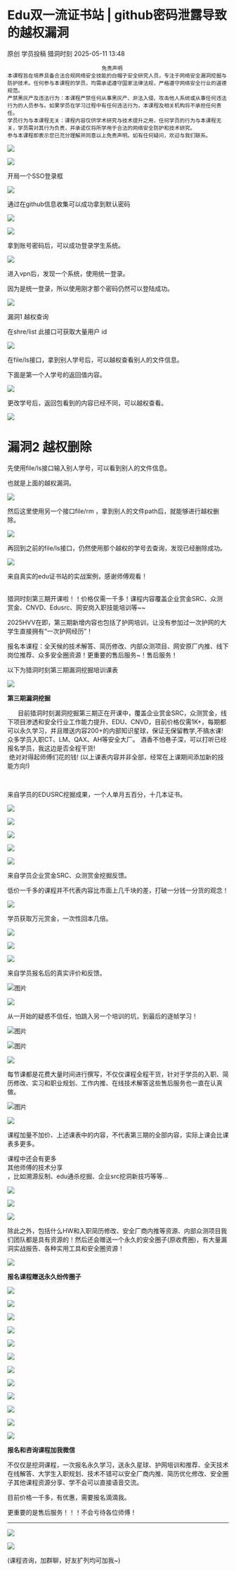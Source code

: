#  Edu双一流证书站 | github密码泄露导致的越权漏洞   
原创 学员投稿  猎洞时刻   2025-05-11 13:48  
  
```
                              免责声明
本课程旨在培养具备合法合规网络安全技能的白帽子安全研究人员，专注于网络安全漏洞挖掘与防护技术。任何参与本课程的学员，均需承诺遵守国家法律法规，严格遵守网络安全行业的道德规范。
严禁黑灰产及违法行为：本课程严禁任何从事黑灰产、非法入侵、攻击他人系统或从事任何违法行为的人员参与。如果学员在学习过程中有任何违法行为，本课程及相关机构将不承担任何责任。
学员行为与本课程无关：课程内容仅供学术研究与技术提升之用，任何学员的行为与本课程无关，学员需对其行为负责，并承诺仅将所学用于合法的网络安全防护和技术研究。
参与本课程即表示您已充分理解并同意以上免责声明。如有任何疑问，欢迎与我们联系。
```  
  
  
![](https://mmbiz.qpic.cn/mmbiz_png/d6JIQYCSTH9evFcNH31Pjh0f83GEqsibSQsGS8uUrBPLU6VJbjw8CTibOgsYYOhqqKpaQHb9BicrJcCOYhZG0tYOg/640?wx_fmt=png&from=appmsg&wxfrom=5&wx_lazy=1&wx_co=1 "")  
  
  
  
![](https://mmbiz.qpic.cn/mmbiz_png/d6JIQYCSTH9kao7UHfF2hzJ24hTyQ1cNQyT1w5nApuzicDrQBM0zNqAGx0YPZ1t27bibL8XyMhzcpvuI8gYYYqaQ/640?wx_fmt=png&from=appmsg "")  
  
  
开局一个SSO登录框  
  
![](https://mmbiz.qpic.cn/mmbiz_png/d6JIQYCSTH9kao7UHfF2hzJ24hTyQ1cNcmlQjuiaA0t7lhBqlOiaYic44W1M7HAnI0hutHicAneP5hwjp2mcr0OD1w/640?wx_fmt=png&from=appmsg "")  
  
通过在github信息收集可以成功拿到默认密码  
  
![](https://mmbiz.qpic.cn/mmbiz_png/d6JIQYCSTH9kao7UHfF2hzJ24hTyQ1cNINwOQOTC3JbFkzdvADhQXYoQDFwyeIJzvTE9OVaicCZfDxLMeiavbZ1w/640?wx_fmt=png&from=appmsg "")  
  
  
![](https://mmbiz.qpic.cn/mmbiz_png/d6JIQYCSTH9kao7UHfF2hzJ24hTyQ1cN7k5L9j4ByOHnCzZ5cOTVSPYUQJemsu6okML2J6vfTdic7ZMYZKOz6FQ/640?wx_fmt=png&from=appmsg "")  
  
  
拿到账号密码后，可以成功登录学生系统。  
  
![](https://mmbiz.qpic.cn/mmbiz_png/d6JIQYCSTH9kao7UHfF2hzJ24hTyQ1cNcHUBSXqAniccJ0fLlZhPUGKZE3ynLI6tRu0G6z1BicMicnkAa7pSjuX0Q/640?wx_fmt=png&from=appmsg "")  
  
  
  
进入vpn后，发现一个系统，使用统一登录。  
  
因为是统一登录，所以使用刚才那个密码仍然可以登陆成功。  
  
  
![](https://mmbiz.qpic.cn/mmbiz_png/d6JIQYCSTH9kao7UHfF2hzJ24hTyQ1cNDyEiaOOyceMn6Ooqbxb4pEroQQm4nm3aKFs8uYicjz5H4iaptOgRSQ1Bg/640?wx_fmt=png&from=appmsg "")  
  
漏洞1 越权查询  
  
在shre/list 此接口可获取大量用户 id  
  
![](https://mmbiz.qpic.cn/mmbiz_png/d6JIQYCSTH9kao7UHfF2hzJ24hTyQ1cNHJiajArLlcEqcH9AXibtqoLmAVibOXRz77Msicl1c8Q9ibk8azEQjNjDVHQ/640?wx_fmt=png&from=appmsg "")  
  
在file/ls接口，拿到别人学号后，可以越权查看别人的文件信息。  
  
下面是第一个人学号的返回值内容。  
  
![](https://mmbiz.qpic.cn/mmbiz_png/d6JIQYCSTH9kao7UHfF2hzJ24hTyQ1cNXdHCE3Vtvic5ZV8rbicibVAicr1NFG1Bp6RicMXMqvxGm50GTxFvwqMe9NA/640?wx_fmt=png&from=appmsg "")  
  
更改学号后，返回包看到的内容已经不同，可以越权查看。  
  
![](https://mmbiz.qpic.cn/mmbiz_png/d6JIQYCSTH9kao7UHfF2hzJ24hTyQ1cNAH6rltg4ic7B8yFF4IlmKtgrAQshhYmyVs3AmCGfFicPCymxicQMVGRSw/640?wx_fmt=png&from=appmsg "")  
#   
#   
# 漏洞2 越权删除  
  
先使用file/ls接口输入别人学号，可以看到别人的文件信息。  
  
也就是上面的越权漏洞。  
  
![](https://mmbiz.qpic.cn/mmbiz_png/d6JIQYCSTH9kao7UHfF2hzJ24hTyQ1cNLzHI54qstrluRLhPMY6fgeoRSWge4zK94oIokHibqj41LSRBCcJ5RrQ/640?wx_fmt=png&from=appmsg "")  
  
  
然后这里使用另一个接口file/rm ，拿到别人的文件path后，就能够进行越权删除。  
  
  
![](https://mmbiz.qpic.cn/mmbiz_png/d6JIQYCSTH9kao7UHfF2hzJ24hTyQ1cNSbTXy0uFxzp9wSGHCIPa3xSObSdEEib2udwOpZjn0TH2yAvykZtJibLg/640?wx_fmt=png&from=appmsg "")  
  
  
再回到之前的file/ls接口，仍然使用那个越权的学号去查询，发现已经删除成功。  
  
  
![](https://mmbiz.qpic.cn/mmbiz_png/d6JIQYCSTH9kao7UHfF2hzJ24hTyQ1cNbt9p3VUia7HFJNK4ia3l7s4ErklNduLyYxIrS45qX59a9ESqXb3jUIMQ/640?wx_fmt=png&from=appmsg "")  
  
来自真实的edu证书站的实战案例，感谢师傅观看！  
  
  
     
猎洞时刻第三期开课啦！！价格仅需一千多！课程内容覆盖企业赏金SRC、众测赏金、CNVD、Edusrc、网安岗入职技能培训等~~  
  
2025HVV在即，第三期新增内容也包括了护网培训，让没有参加过一次护网的大学生直接拥有“一次护网经历”！  
  
报名本课程：全天候的技术解答、简历修改、内部众测项目、网安原厂内推、线下岗位推荐、众多安全圈资源！更重要的售后服务~！售后服务！  
  
  
以下为猎洞时刻第三期漏洞挖掘培训课表  
  
  
![](https://mmbiz.qpic.cn/mmbiz_png/d6JIQYCSTHicsfiaZKESbNhgIqu5tfwALYnKghloAvKFVA1XCTZb7icsSd5MfMibwAqEQYHyLrd9IYI9U9rRcuNhOA/640?wx_fmt=png&from=appmsg "")  
  
  
**第三期漏洞挖掘**  
  
  
  
      目前猎洞时刻漏洞挖掘第三期正在开课中，覆盖企业赏金SRC，众测赏金，线下项目渗透和安全行业工作能力提升、EDU、CNVD，目前价格仅需1K+，每期都可以永久学习，并且赠送内容200+的内部知识星球，保证无保留教学,不搞水课!   
众多学员入职CT、LM、QAX、AH等安全大厂。 酒香不怕巷子深，可以打听已经报名学员，我这边是否全程干货!  
 绝对对得起师傅们花的钱! (以上课表内容并非全部，经常在上课期间添加新的技能方向!)  
  
   
  
来自学员的EDUSRC挖掘成果，一个人单月五百分，十几本证书。  
  
![](https://mmbiz.qpic.cn/mmbiz_png/d6JIQYCSTHicsfiaZKESbNhgIqu5tfwALYPgLWriacNzyAksQdXYKsQD7jtMjSF7Y25IBicTG27RfiatM8ic3mbB8WbQ/640?wx_fmt=png&from=appmsg "")  
  
![](https://mmbiz.qpic.cn/mmbiz_png/d6JIQYCSTHicsfiaZKESbNhgIqu5tfwALY74flREur5Db0xDhQQNkhPwOQa5m0TMlSYYw6A9df8DaRucXxkalafw/640?wx_fmt=png&from=appmsg "")  
  
![](https://mmbiz.qpic.cn/mmbiz_png/d6JIQYCSTHicsfiaZKESbNhgIqu5tfwALYrO3pcEQavRY72PWs1iahoibBuHYCibm4dicwFVgOWpicZcL0JfxXdhYSTvg/640?wx_fmt=png&from=appmsg "")  
  
![](https://mmbiz.qpic.cn/mmbiz_png/d6JIQYCSTHicsfiaZKESbNhgIqu5tfwALY0yI2I0ENze3361KDnO6LoSOO8cibXQoA4qrODniayeWmMicnTpcoj5KxQ/640?wx_fmt=png&from=appmsg "")  
  
  
![](https://mmbiz.qpic.cn/mmbiz_png/d6JIQYCSTH9XP1icfbxx4tSm3LXJWMmF6Ec7V2mdpARcXNrxUyhHMk8te0kpDQiaZXvyo6A31AhbuXl7n4ibc9cCQ/640?wx_fmt=png&from=appmsg "")  
  
来自学员企业赏金SRC、众测赏金挖掘反馈。  
  
低价一千多的课程并不代表内容比市面上几千块的差，打破一分钱一分货的观念！  
  
![](https://mmbiz.qpic.cn/mmbiz_png/d6JIQYCSTHicsfiaZKESbNhgIqu5tfwALYzWcagp19avqg68yMJXCg9StedSvztuxtGT6WGBHBiaibHIYEckicljtdQ/640?wx_fmt=png&from=appmsg "")  
  
  
学员获取万元赏金，一次性回本几倍。  
  
![](https://mmbiz.qpic.cn/mmbiz_png/d6JIQYCSTHicsfiaZKESbNhgIqu5tfwALYq4mHFyFHQUTQQicUGGnS8DGd6Jbedpz2liaF96icgXhCIDfCeozmuHrcA/640?wx_fmt=png&from=appmsg "")  
  
  
![](https://mmbiz.qpic.cn/mmbiz_png/d6JIQYCSTHicsfiaZKESbNhgIqu5tfwALYWLzgrwhMOKM4oibbxP1JtZtQIJFAL9hfayESyzYWcUXPyqNMIEE3b6A/640?wx_fmt=png&from=appmsg "")  
  
  
  
  
![](https://mmbiz.qpic.cn/mmbiz_png/d6JIQYCSTH9XP1icfbxx4tSm3LXJWMmF6Ec7V2mdpARcXNrxUyhHMk8te0kpDQiaZXvyo6A31AhbuXl7n4ibc9cCQ/640?wx_fmt=png&from=appmsg "")  
  
来自学员报名后的真实评价和反馈。  
  
![图片](https://mmbiz.qpic.cn/mmbiz_png/d6JIQYCSTH9XP1icfbxx4tSm3LXJWMmF6ExiaaJbSDqQ9FamicjOoN4aVVwjQveKGicwNjicNe87FTDdB7P98yM44qQ/640?wx_fmt=png&from=appmsg "")  
  
  
![](https://mmbiz.qpic.cn/mmbiz_png/d6JIQYCSTH9XP1icfbxx4tSm3LXJWMmF6Ec7V2mdpARcXNrxUyhHMk8te0kpDQiaZXvyo6A31AhbuXl7n4ibc9cCQ/640?wx_fmt=png&from=appmsg "")  
  
  
从一开始的疑惑不信任，怕跳入另一个培训的坑，到最后的逐帧学习！  
  
![图片](https://mmbiz.qpic.cn/mmbiz_png/d6JIQYCSTH9XP1icfbxx4tSm3LXJWMmF6pZc2LXREMNIpdRNlNGwTLeasLyoPpfJ7XFy1SNRrAVOSA5VXVT0vuA/640?wx_fmt=png&from=appmsg "")  
  
  
  
![图片](https://mmbiz.qpic.cn/mmbiz_png/d6JIQYCSTH9XP1icfbxx4tSm3LXJWMmF6MqcwfLpquPZVpCn91la3icYKcEFjaGMLqx4kjG25icSd8yh3n6YgnveQ/640?wx_fmt=png&from=appmsg "")  
  
  
![](https://mmbiz.qpic.cn/mmbiz_png/d6JIQYCSTH9XP1icfbxx4tSm3LXJWMmF6Ec7V2mdpARcXNrxUyhHMk8te0kpDQiaZXvyo6A31AhbuXl7n4ibc9cCQ/640?wx_fmt=png&from=appmsg "")  
  
  
每节课都是花费大量时间进行撰写，不仅仅课程全程干货，针对于学员的入职、简历修改、实习和职业规划、工作内推、在线技术解答这些售后服务也一直在认真做。  
  
![图片](https://mmbiz.qpic.cn/mmbiz_png/d6JIQYCSTH9XP1icfbxx4tSm3LXJWMmF6wIz6wQlIl3dRCMgYAD4PSfDuAKDWhWRyLiboPFlpmdjFwmI9Gj3MWkQ/640?wx_fmt=png&from=appmsg "")  
  
  
  
  
![](https://mmbiz.qpic.cn/mmbiz_png/d6JIQYCSTH9XP1icfbxx4tSm3LXJWMmF6eD0pXNbsvuELZ16CtzibM3uL5nhCm7oicNfmjkWHGpZVDPN3TsDlatGQ/640?wx_fmt=png&from=appmsg "")  
  
课程加量不加价、上述课表中的内容，不代表第三期的全部内容，实际上课会比课表多更多。  
  
课程中还会有更多  
其他师傅的技术分享  
，比如溯源反制、edu通杀挖掘、企业src挖洞新技巧等等...  
  
![](https://mmbiz.qpic.cn/mmbiz_png/d6JIQYCSTHicsfiaZKESbNhgIqu5tfwALYwIGqmltkLxbXpaLLEzu6tvafJO5Dms4WGGGtghnKFELWlIPs7VtzRQ/640?wx_fmt=png&from=appmsg "")  
  
  
![](https://mmbiz.qpic.cn/mmbiz_png/d6JIQYCSTH9XP1icfbxx4tSm3LXJWMmF6Ec7V2mdpARcXNrxUyhHMk8te0kpDQiaZXvyo6A31AhbuXl7n4ibc9cCQ/640?wx_fmt=png&from=appmsg "")  
  
  
![](https://mmbiz.qpic.cn/mmbiz_png/d6JIQYCSTH9XP1icfbxx4tSm3LXJWMmF6Ec7V2mdpARcXNrxUyhHMk8te0kpDQiaZXvyo6A31AhbuXl7n4ibc9cCQ/640?wx_fmt=png&from=appmsg "")  
  
除此之外，包括什么HW和入职简历修改、安全厂商内推等资源、内部众测项目我们团队都是具有资源的！然后还会赠送一个永久的安全圈子(原收费圈)，有大量漏洞实战报告、各种实用工具和安全圈资源！  
  
  
![](https://mmbiz.qpic.cn/mmbiz_png/d6JIQYCSTH9XP1icfbxx4tSm3LXJWMmF6Ec7V2mdpARcXNrxUyhHMk8te0kpDQiaZXvyo6A31AhbuXl7n4ibc9cCQ/640?wx_fmt=png&from=appmsg "")  
  
  
**报名课程赠送永久纷传圈子**  
  
  
  
![](https://mmbiz.qpic.cn/mmbiz_png/d6JIQYCSTH9XP1icfbxx4tSm3LXJWMmF6eD0pXNbsvuELZ16CtzibM3uL5nhCm7oicNfmjkWHGpZVDPN3TsDlatGQ/640?wx_fmt=png&from=appmsg "")  
  
![](https://mmbiz.qpic.cn/mmbiz_png/d6JIQYCSTH9XP1icfbxx4tSm3LXJWMmF6FLfpsSWbNzwzQJza2ibjh5l0t3uicD8DeibFlUfgLvXmn2ZRiadKlnAc6g/640?wx_fmt=png&from=appmsg "")  
  
![](https://mmbiz.qpic.cn/mmbiz_png/d6JIQYCSTH9XP1icfbxx4tSm3LXJWMmF6Ec7V2mdpARcXNrxUyhHMk8te0kpDQiaZXvyo6A31AhbuXl7n4ibc9cCQ/640?wx_fmt=png&from=appmsg "")  
  
![](https://mmbiz.qpic.cn/mmbiz_png/d6JIQYCSTH9XP1icfbxx4tSm3LXJWMmF6k8MJLUSTKbCwbEwE2yejib6SYER4uY4BtrtZUnb6SeSvuRt3AjLwLvA/640?wx_fmt=png&from=appmsg "")  
  
![](https://mmbiz.qpic.cn/mmbiz_png/d6JIQYCSTH9XP1icfbxx4tSm3LXJWMmF6Ec7V2mdpARcXNrxUyhHMk8te0kpDQiaZXvyo6A31AhbuXl7n4ibc9cCQ/640?wx_fmt=png&from=appmsg "")  
  
![](https://mmbiz.qpic.cn/mmbiz_png/d6JIQYCSTH9XP1icfbxx4tSm3LXJWMmF6rjNT659oVt15pR0AtT7JlmpPbBUs7867ticTdKV1mG1J7Uc6u7Krukg/640?wx_fmt=png&from=appmsg "")  
  
![](https://mmbiz.qpic.cn/mmbiz_png/d6JIQYCSTH9XP1icfbxx4tSm3LXJWMmF6Ec7V2mdpARcXNrxUyhHMk8te0kpDQiaZXvyo6A31AhbuXl7n4ibc9cCQ/640?wx_fmt=png&from=appmsg "")  
  
![](https://mmbiz.qpic.cn/mmbiz_png/d6JIQYCSTH9XP1icfbxx4tSm3LXJWMmF6DJ5I3VEY7k9SF6SUquUR3YJclSqSdNUCpjSxCcYylIHeicacZexfG5A/640?wx_fmt=png&from=appmsg "")  
  
![](https://mmbiz.qpic.cn/mmbiz_png/d6JIQYCSTH9XP1icfbxx4tSm3LXJWMmF6Ec7V2mdpARcXNrxUyhHMk8te0kpDQiaZXvyo6A31AhbuXl7n4ibc9cCQ/640?wx_fmt=png&from=appmsg "")  
  
![](https://mmbiz.qpic.cn/mmbiz_png/d6JIQYCSTH9XP1icfbxx4tSm3LXJWMmF6VC1D4NCVicfwicEAYsX7wDv3omQiavvibbN2yA5cYfyldFoiaRVNo4vjQMA/640?wx_fmt=png&from=appmsg "")  
  
![](https://mmbiz.qpic.cn/mmbiz_png/d6JIQYCSTH9XP1icfbxx4tSm3LXJWMmF6Ec7V2mdpARcXNrxUyhHMk8te0kpDQiaZXvyo6A31AhbuXl7n4ibc9cCQ/640?wx_fmt=png&from=appmsg "")  
  
![](https://mmbiz.qpic.cn/mmbiz_png/d6JIQYCSTH9XP1icfbxx4tSm3LXJWMmF6JibDHMf1cBZRic6MoEicRWSc8EICPuAGKMFwq388JKMxyGarX66EdPd5Q/640?wx_fmt=png&from=appmsg "")  
  
  
**报名和咨询课程加我微信**  
  
不仅仅是挖洞课程，一次报名永久学习，送永久星球、护网培训和推荐、全天技术在线解答、大学生入职规划、技术不错可以安全厂商内推、简历优化修改、安全圈子其他课程资源分享、学不会可以直接语音交流。  
  
目前价格一千多，有优惠，需要报名滴滴我。  
  
更重要的是售后服务！！！不会亏待各位师傅！  
  
****  
  
  
  
![](https://mmbiz.qpic.cn/mmbiz_png/d6JIQYCSTH9XP1icfbxx4tSm3LXJWMmF6eD0pXNbsvuELZ16CtzibM3uL5nhCm7oicNfmjkWHGpZVDPN3TsDlatGQ/640?wx_fmt=png&from=appmsg "")  
  
![](https://mmbiz.qpic.cn/mmbiz_png/d6JIQYCSTH9XP1icfbxx4tSm3LXJWMmF6wkBASUnGtVTLJFdwLRiafq5oc8QjqibWWogTsgtJQdlJlODzq0nbtUXQ/640?wx_fmt=png&from=appmsg "")  
  
(课程咨询，加群聊，好友扩列均可加我~)  
  
  

